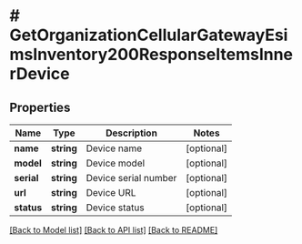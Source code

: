 # # GetOrganizationCellularGatewayEsimsInventory200ResponseItemsInnerDevice

## Properties

Name | Type | Description | Notes
------------ | ------------- | ------------- | -------------
**name** | **string** | Device name | [optional]
**model** | **string** | Device model | [optional]
**serial** | **string** | Device serial number | [optional]
**url** | **string** | Device URL | [optional]
**status** | **string** | Device status | [optional]

[[Back to Model list]](../../README.md#models) [[Back to API list]](../../README.md#endpoints) [[Back to README]](../../README.md)
